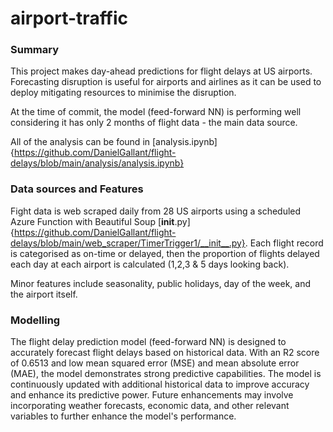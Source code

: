 # airport-traffic

### Summary

This project makes day-ahead predictions for flight delays at US airports. Forecasting disruption is useful for airports and airlines as it can be used to deploy mitigating resources to minimise the disruption.

At the time of commit, the model (feed-forward NN) is performing well considering it has only 2 months of flight data - the main data source.

All of the analysis can be found in [analysis.ipynb]{https://github.com/DanielGallant/flight-delays/blob/main/analysis/analysis.ipynb}

### Data sources and Features
Fight data is web scraped daily from 28 US airports using a scheduled Azure Function with Beautiful Soup [__init__.py]{https://github.com/DanielGallant/flight-delays/blob/main/web_scraper/TimerTrigger1/__init__.py}. Each flight record is categorised as on-time or delayed, then the proportion of flights delayed each day at each airport is calculated (1,2,3 & 5 days looking back).

Minor features include seasonality, public holidays, day of the week, and the airport itself.

### Modelling

The flight delay prediction model (feed-forward NN) is designed to accurately forecast flight delays based on historical data. With an R2 score of 0.6513 and low mean squared error (MSE) and mean absolute error (MAE), the model demonstrates strong predictive capabilities. The model is continuously updated with additional historical data to improve accuracy and enhance its predictive power. Future enhancements may involve incorporating weather forecasts, economic data, and other relevant variables to further enhance the model's performance.
